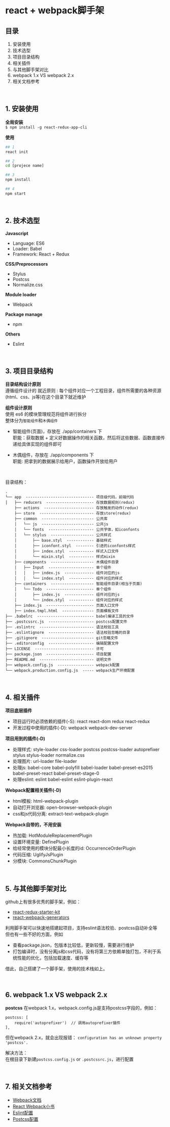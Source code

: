# react + webpack脚手架

## 目录
1. 安装使用
2. 技术选型
3. 项目目录结构
4. 相关插件
5. 与其他脚手架对比
6. webpack 1.x VS webpack 2.x
7. 相关文档参考

<br />

## 1. 安装使用
**全局安装** <br />
`$ npm install -g react-redux-app-cli`

**使用**
```bash
## 1
react init

## 2
cd [projece name]

## 3
npm install

## 4
npm start
```

<br />

## 2. 技术选型
**Javascript**
- Language: ES6
- Loader: Babel
- Framework: React + Redux

**CSS/Preprocessors**
- Stylus
- Postcss
- Normalize.css

**Module loader**
- Webpack

**Package manage**
- npm

**Others**
- Eslint

<br />

## 3. 项目目录结构

**目录结构设计原则** <br />
遵循组件设计的 就近原则 : 每个组件对应一个工程目录，组件所需要的各种资源(html、css、js等)在这个目录下就近维护

**组件设计原则** <br />
使用 es6 的模块管理规范将组件进行拆分 <br />
整体分为`智能组件`和`木偶组件` <br />

- 智能组件(页面)，存放在 ./app/containers 下  <br />
  职能：获取数据 + 定义好数据操作的相关函数，然后将这些数据、函数直接传递给具体实现的组件即可

- 木偶组件，存放在 ./app/components 下  <br />
  职能: 把拿到的数据展示给用户，函数操作开放给用户
<br />

目录结构：
```
.
└── app  ------------------------------ 项目级代码，前端代码
│   ├── reducers  --------------------- 存放数据规则(redux)
    ├── actions  ---------------------- 存放触发的动作(redux)
    ├── store  ------------------------ 存放store(redux)
    ├── common  ----------------------- 公共库
    │   └── js  ----------------------- 公共js
    │   └── fonts  -------------------- 公共字体，如iconfonts
    │   └── stylus  ------------------- 公共样式
    │       ├── base.styl  ------------ 基础样式
    │       ├── iconfont.styl  -------- 引进的iconfonts样式
    │       ├── index.styl  ----------- 样式入口文件
    │       └── mixin.styl  ----------- 样式mixin
    ├── components  ------------------- 木偶组件目录
    │   ├── Input  -------------------- 单个组件
    │   │   ├── index.js  ------------- 组件对应的js
    │   │   └── index.styl  ----------- 组件对应的样式
    ├── containers  ------------------- 智能组件目录(相当于页面)
    │   └── Todo  --------------------- 单个组件
    │       ├── index.js  ------------- 组件对应的js
    │       └── index.styl  ----------- 组件对应的样式
    ├── index.js  --------------------- 页面入口文件
    ├── index.tmpl.html  -------------- 页面模板文件
├── .babelrc  ------------------------- babel编译工具的文件
├── .postcssrc.js  -------------------- postcss配置文件
├── .eslintrc  ------------------------ 语法校验工具
├── .eslintignore  -------------------- 语法校验忽略的目录
├── .gitignore  ----------------------- git忽略文件
├── .editorconfig  -------------------- 编辑配置文件
├── LICENSE  -------------------------- 许可
├── package.json  --------------------- 项目配置
├── README.md  ------------------------ 说明文件
├── webpack.config.js  ---------------- webpack配置
└── webpack.production.config.js  ----- webpack生产环境配置
```

<br />

## 4. 相关插件
**项目底层插件**
- 项目运行时必须依赖的插件(-S): react react-dom redux react-redux
- 开发过程中使用的插件(-D): webpack webpack-dev-server

**项目用到的插件(-D)**
- 处理样式: style-loader css-loader postcss postcss-loader autoprefixer stylus stylus-loader normalize.css
- 处理图片: url-loader file-loader
- 处理js: babel-core babel-polyfill babel-loader babel-preset-es2015 babel-preset-react babel-preset-stage-0
- 处理eslint: eslint babel-eslint eslint-plugin-react

**Webpack配置相关插件(-D)**
- html模板: html-webpack-plugin
- 自动打开浏览器: open-browser-webpack-plugin
- css和js代码分离: extract-text-webpack-plugin

**Webpack自带的，不用安装**
- 热加载: HotModuleReplacementPlugin
- 设置环境变量: DefinePlugin
- 给经常使用的模块分配最小长度的id: OccurrenceOrderPlugin
- 代码压缩: UglifyJsPlugin
- 分模块: CommonsChunkPlugin

<br />

## 5. 与其他脚手架对比
github上有很多优秀的脚手架，例如：
- [react-redux-starter-kit](https://github.com/olegakbarov/react-redux-starter-kit)
- [react-webpack-generators](https://github.com/react-webpack-generators/generator-react-webpack)

利用脚手架可以快速地搭建起项目，支持eslint语法校验、postcss自动补全等  <br />
但也有一些不好的方面，例如
- 查看package.json，包版本比较低，更新较慢，需要进行维护
- 打包编译时，没有分离js和css代码，没有将第三方依赖单独打包，不利于系统性能的优化，包括加载速度、缓存等

借此，自己搭建了一个脚手架，使用的技术栈如上。

<br />

## 6. webpack 1.x VS webpack 2.x
**postcss**
在webpack 1.x，webpack.config.js是支持postcss字段的，例如：
```
postcss: [
    require('autoprefixer')  // 调用autoprefixer插件
],
```

但在webpack 2.x，就会出现报错：
`configuration has an unknown property 'postcss'.`

解决方法： <br />
在根目录下新建`postcss.config.js` or `.postcssrc.js`，进行配置

<br />

## 7. 相关文档参考
- [Webpack文档](https://webpack.js.org/)
- [React Webpack小书](https://fakefish.github.io/react-webpack-cookbook/Getting-started.html)
- [Eslint配置](http://eslint.cn/docs/user-guide/configuring)
- [Postcss配置](https://github.com/michael-ciniawsky/postcss-load-config)
